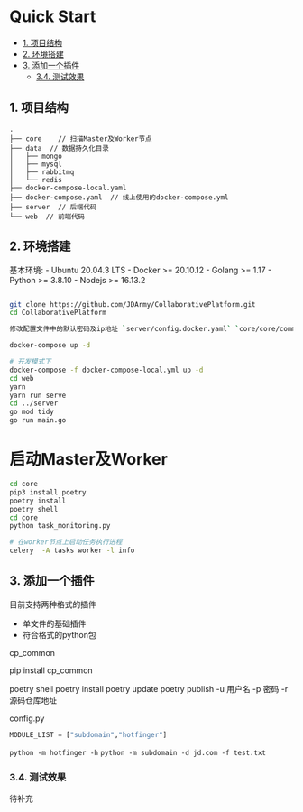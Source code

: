 <!--
 * @Version: 0.1
 * @Autor: zmf96
 * @Email: zmf96@qq.com
 * @Date: 2022-02-18 10:31:39
 * @LastEditors: zmf96
 * @LastEditTime: 2022-03-31 02:16:44
 * @FilePath: /quick-start_v2.md
 * @Description: 
-->



# Quick Start
- [1. 项目结构](#1-项目结构)
- [2. 环境搭建](#2-环境搭建)
- [3. 添加一个插件](#3-添加一个插件)
  - [3.4. 测试效果](#34-测试效果)
## 1. 项目结构

```
.
├── core    // 扫描Master及Worker节点
├── data  // 数据持久化目录
│   ├── mongo
│   ├── mysql
│   ├── rabbitmq
│   └── redis
├── docker-compose-local.yaml
├── docker-compose.yaml  // 线上使用的docker-compose.yml
├── server  // 后端代码
└── web  // 前端代码

```

## 2. 环境搭建

基本环境:
    - Ubuntu 20.04.3 LTS
    - Docker >= 20.10.12
    - Golang >= 1.17
    - Python >= 3.8.10
    - Nodejs >= 16.13.2

```bash 

git clone https://github.com/JDArmy/CollaborativePlatform.git
cd CollaborativePlatform

修改配置文件中的默认密码及ip地址 `server/config.docker.yaml` `core/core/common/local_config.py`

docker-compose up -d

# 开发模式下
docker-compose -f docker-compose-local.yml up -d
cd web
yarn 
yarn run serve
cd ../server
go mod tidy 
go run main.go
```

# 启动Master及Worker
```bash
cd core
pip3 install poetry 
poetry install
poetry shell
cd core
python task_monitoring.py

# 在worker节点上启动任务执行进程
celery  -A tasks worker -l info
```

## 3. 添加一个插件

目前支持两种格式的插件

- 单文件的基础插件
- 符合格式的python包




cp_common

pip install cp_common


poetry shell
poetry install
poetry update
poetry publish -u 用户名 -p 密码 -r 源码仓库地址


config.py 
```py
MODULE_LIST = ["subdomain","hotfinger"]
```
`python -m hotfinger -h`
`python -m subdomain -d jd.com -f test.txt`

### 3.4. 测试效果

待补充
